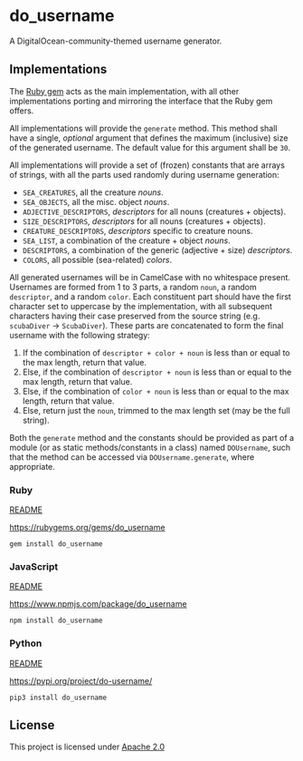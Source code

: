 # do_username

A DigitalOcean-community-themed username generator.

## Implementations

The [Ruby gem](ruby) acts as the main implementation, with all other
implementations porting and mirroring the interface that the Ruby gem offers.

All implementations will provide the `generate` method. This method shall have a
single, _optional_ argument that defines the maximum (inclusive) size of the
generated username. The default value for this argument shall be `30`.

All implementations will provide a set of (frozen) constants that are arrays of
strings, with all the parts used randomly during username generation:

- `SEA_CREATURES`, all the creature _nouns_.
- `SEA_OBJECTS`, all the misc. object _nouns_.
- `ADJECTIVE_DESCRIPTORS`, _descriptors_ for all nouns (creatures + objects).
- `SIZE_DESCRIPTORS`, _descriptors_ for all nouns (creatures + objects).
- `CREATURE_DESCRIPTORS`, _descriptors_ specific to creature nouns.
- `SEA_LIST`, a combination of the creature + object _nouns_.
- `DESCRIPTORS`, a combination of the generic (adjective + size) _descriptors_.
- `COLORS`, all possible (sea-related) _colors_.

All generated usernames will be in CamelCase with no whitespace present.
Usernames are formed from 1 to 3 parts, a random `noun`, a random `descriptor`,
and a random `color`. Each constituent part should have the first character set
to uppercase by the implementation, with all subsequent characters having their
case preserved from the source string (e.g. `scubaDiver` -> `ScubaDiver`). These
parts are concatenated to form the final username with the following strategy:

1. If the combination of `descriptor + color + noun` is less than or equal to
   the max length, return that value.
2. Else, if the combination of `descriptor + noun` is less than or equal to the
   max length, return that value.
3. Else, if the combination of `color + noun` is less than or equal to the max
   length, return that value.
4. Else, return just the `noun`, trimmed to the max length set (may be the full
   string).

Both the `generate` method and the constants should be provided as part of a
module (or as static methods/constants in a class) named `DOUsername`, such that
the method can be accessed via `DOUsername.generate`, where appropriate.

### Ruby

[README](ruby/README.md)

https://rubygems.org/gems/do_username

`gem install do_username`

### JavaScript

[README](javascript/README.md)

https://www.npmjs.com/package/do_username

`npm install do_username`

### Python

[README](python/README.md)

https://pypi.org/project/do-username/

`pip3 install do_username`

## License

This project is licensed under [Apache 2.0](LICENSE)
